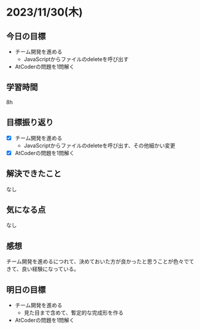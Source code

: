# 2023/11/30(木)

## 今日の目標
* チーム開発を進める
  * JavaScriptからファイルのdeleteを呼び出す
* AtCoderの問題を1問解く

## 学習時間
8h 

## 目標振り返り
* [x] チーム開発を進める
  * JavaScriptからファイルのdeleteを呼び出す、その他細かい変更
* [x] AtCoderの問題を1問解く

## 解決できたこと
なし

## 気になる点
なし

## 感想
チーム開発を進めるにつれて、決めておいた方が良かったと思うことが色々でてきて、良い経験になっている。

## 明日の目標
* チーム開発を進める
  * 見た目まで含めて、暫定的な完成形を作る
* AtCoderの問題を1問解く

